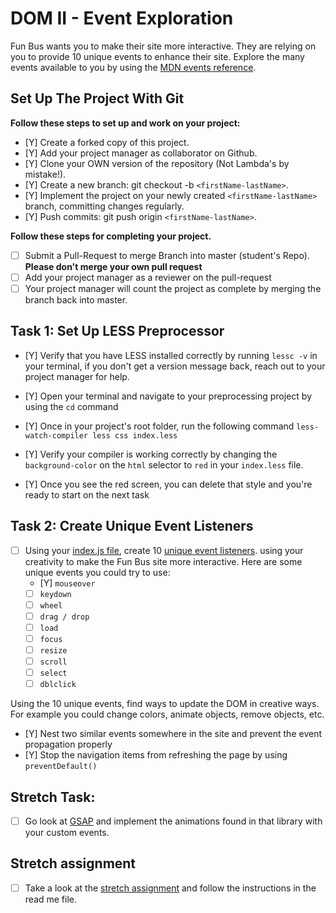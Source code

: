 # DOM II - Event Exploration

Fun Bus wants you to make their site more interactive. They are relying on you to provide 10 unique events to enhance their site. Explore the many events available to you by using the [MDN events reference](https://developer.mozilla.org/en-US/docs/Web/Events).

## Set Up The Project With Git

**Follow these steps to set up and work on your project:**

* [Y] Create a forked copy of this project.
* [Y] Add your project manager as collaborator on Github.
* [Y] Clone your OWN version of the repository (Not Lambda's by mistake!).
* [Y] Create a new branch: git checkout -b `<firstName-lastName>`.
* [Y] Implement the project on your newly created `<firstName-lastName>` branch, committing changes regularly.
* [Y] Push commits: git push origin `<firstName-lastName>`.

**Follow these steps for completing your project.**

* [ ] Submit a Pull-Request to merge <firstName-lastName> Branch into master (student's  Repo). **Please don't merge your own pull request**
* [ ] Add your project manager as a reviewer on the pull-request
* [ ] Your project manager will count the project as complete by merging the branch back into master.

## Task 1: Set Up LESS Preprocessor

* [Y] Verify that you have LESS installed correctly by running `lessc -v` in your terminal, if you don't get a version message back, reach out to your project manager for help.

* [Y] Open your terminal and navigate to your preprocessing project by using the `cd` command

* [Y] Once in your project's root folder, run the following command `less-watch-compiler less css index.less`

* [Y] Verify your compiler is working correctly by changing the `background-color` on the `html` selector to `red` in your `index.less` file.

* [Y] Once you see the red screen, you can delete that style and you're ready to start on the next task

## Task 2: Create Unique Event Listeners

* [ ] Using your [index.js file](js/index.js), create 10 [unique event listeners](https://developer.mozilla.org/en-US/docs/Web/Events). using your creativity to make the Fun Bus site more interactive.  Here are some unique events you could try to use: 
	* [Y] `mouseover`
	* [ ] `keydown`
	* [ ] `wheel`
	* [ ] `drag / drop`
	* [ ] `load`
	* [ ] `focus`
	* [ ] `resize`
	* [ ] `scroll`
	* [ ] `select`
	* [ ] `dblclick`

Using the 10 unique events, find ways to update the DOM in creative ways. For example you could change colors, animate objects, remove objects, etc.

* [Y] Nest two similar events somewhere in the site and prevent the event propagation properly
* [Y] Stop the navigation items from refreshing the page by using `preventDefault()`

## Stretch Task:

* [ ] Go look at [GSAP](https://greensock.com/) and implement the animations found in that library with your custom events.

## Stretch assignment

* [ ] Take a look at the [stretch assignment](stretch-assignment) and follow the instructions in the read me file.
